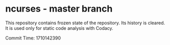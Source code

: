 # ncurses - master branch

This repository contains frozen state of the repository.
Its history is cleared. It is used only for static code
analysis with Codacy.

Commit Time: 1710142390